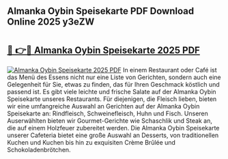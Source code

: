 ## Almanka Oybin Speisekarte PDF Download Online 2025 y3eZW

# <h2><a href="http://gcav3h.nevu.top/?p=Almanka+Oybin+Speisekarte">🔗 👉🔴 Almanka Oybin Speisekarte 2025 PDF</a></h2>

[![Almanka Oybin Speisekarte 2025 PDF](https://i.imgur.com/dBaPXMq.png)](http://gcav3h.nevu.top/?p=Almanka+Oybin+Speisekarte)
In einem Restaurant oder Café ist das Menü des Essens nicht nur eine Liste von Gerichten, sondern auch eine Gelegenheit für Sie, etwas zu finden, das für Ihren Geschmack köstlich und passend ist. Es gibt viele leichte und frische Salate auf der Almanka Oybin Speisekarte unseres Restaurants. Für diejenigen, die Fleisch lieben, bieten wir eine umfangreiche Auswahl an Gerichten auf der Almanka Oybin Speisekarte an: Rindfleisch, Schweinefleisch, Huhn und Fisch. Unseren Auserwählten bieten wir Gourmet-Gerichte wie Schaschlik und Steak an, die auf einem Holzfeuer zubereitet werden. Die Almanka Oybin Speisekarte unserer Cafeteria bietet eine große Auswahl an Desserts, von traditionellen Kuchen und Kuchen bis hin zu exquisiten Crème Brûlée und Schokoladenbrötchen.
